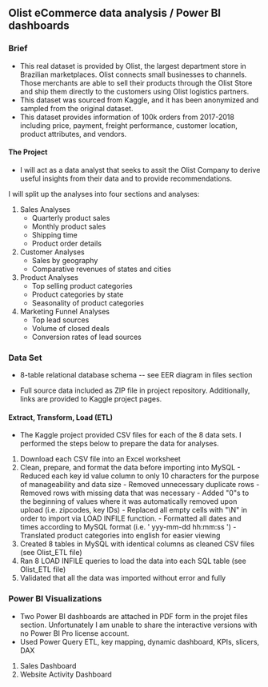 <H2>Olist eCommerce data analysis / Power BI dashboards</H2>

<H3> Brief </H3>

- This real dataset is provided by Olist, the largest department store in Brazilian marketplaces. Olist connects small businesses to channels.
Those merchants are able to sell their products through the Olist Store and ship them directly to the customers using Olist logistics partners.
- This dataset was sourced from Kaggle, and it has been anonymized and sampled from the original dataset.
- This dataset provides information of 100k orders from 2017-2018 including price, payment, freight performance, customer location, product attributes, and vendors.

<H4> The Project </H4>

- I will act as a data analyst that seeks to assit the Olist Company to derive useful insights from their data and to provide recommendations.

I will split up the analyses into four sections and analyses:

1)  Sales Analyses
    - Quarterly product sales
    - Monthly product sales
    - Shipping time
    - Product order details
2)  Customer Analyses
    - Sales by geography
    - Comparative revenues of states and cities
3)  Product Analyses
     - Top selling product categories
     - Product categories by state
     - Seasonality of product categories
4)  Marketing Funnel Analyses
     - Top lead sources
     - Volume of closed deals
     - Conversion rates of lead sources

<H3> Data Set </H3>

-   8-table relational database schema -- see EER diagram in files section

-  Full source data included as ZIP file in project repository. Additionally, links are provided to Kaggle project pages.

<H4> Extract, Transform, Load (ETL) </H4>

- The Kaggle project provided CSV files for each of the 8 data sets. I performed the steps below to prepare the data for analyses.
1) Download each CSV file into an Excel worksheet
2) Clean, prepare, and format the data before importing into MySQL
        - Reduced each key id value column to only 10 characters for the purpose of manageability and data size
        - Removed unnecessary duplicate rows
        - Removed rows with missing data that was necessary
        - Added "0"s to the beginning of values where it was automatically removed upon upload (i.e. zipcodes, key IDs)
        - Replaced all empty cells with "\N" in order to import via LOAD INFILE function.
        - Formatted all dates and times according to MySQL format (i.e. ' yyy-mm-dd hh:mm:ss ')
        - Translated product categories into english for easier viewing
3) Created 8 tables in MySQL with identical columns as cleaned CSV files (see Olist_ETL file)
4) Ran 8 LOAD INFILE queries to load the data into each SQL table (see Olist_ETL file)
5) Validated that all the data was imported without error and fully


<H3> Power BI Visualizations </H3>

- Two Power BI dashboards are attached in PDF form in the projet files section. Unfortunately I am unable to share the interactive versions with no Power BI Pro license account.
- Used Power Query ETL, key mapping, dynamic dashboard, KPIs, slicers, DAX
1. Sales Dashboard
2. Website Activity Dashboard
